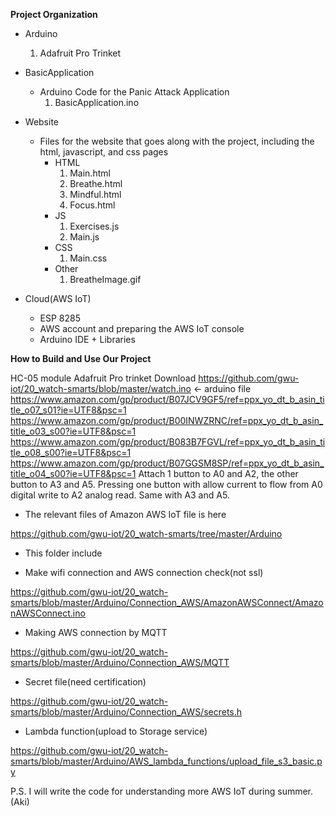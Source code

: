 **Project Organization**
* Arduino
  1. Adafruit Pro Trinket
* BasicApplication
  * Arduino Code for the Panic Attack Application
    1. BasicApplication.ino
* Website
  * Files for the website that goes along with the project, including the html, javascript, and css pages
    * HTML
      1. Main.html
      2. Breathe.html
      3. Mindful.html
      4. Focus.html
    * JS
      1. Exercises.js
      2. Main.js
    * CSS
      1.  Main.css
    * Other
      1. BreatheImage.gif

* Cloud(AWS IoT)
  * ESP 8285
  * AWS account and preparing the AWS IoT console
  * Arduino IDE + Libraries


**How to Build and Use Our Project**

HC-05 module
Adafruit Pro trinket
Download https://github.com/gwu-iot/20_watch-smarts/blob/master/watch.ino  <- arduino file
https://www.amazon.com/gp/product/B07JCV9GF5/ref=ppx_yo_dt_b_asin_title_o07_s01?ie=UTF8&psc=1
https://www.amazon.com/gp/product/B00INWZRNC/ref=ppx_yo_dt_b_asin_title_o03_s00?ie=UTF8&psc=1
https://www.amazon.com/gp/product/B083B7FGVL/ref=ppx_yo_dt_b_asin_title_o08_s00?ie=UTF8&psc=1
https://www.amazon.com/gp/product/B07GGSM8SP/ref=ppx_yo_dt_b_asin_title_o04_s00?ie=UTF8&psc=1
Attach 1 button to A0 and A2, the other button to A3 and A5. Pressing one button with allow current to flow from A0 digital write to A2 analog read. Same with A3 and A5.

* The relevant files of Amazon AWS IoT file is here

https://github.com/gwu-iot/20_watch-smarts/tree/master/Arduino

* This folder include
- Make wifi connection and AWS connection check(not ssl)

https://github.com/gwu-iot/20_watch-smarts/blob/master/Arduino/Connection_AWS/AmazonAWSConnect/AmazonAWSConnect.ino
- Making AWS connection by MQTT

https://github.com/gwu-iot/20_watch-smarts/blob/master/Arduino/Connection_AWS/MQTT
- Secret file(need certification)

https://github.com/gwu-iot/20_watch-smarts/blob/master/Arduino/Connection_AWS/secrets.h
- Lambda function(upload to Storage service)

https://github.com/gwu-iot/20_watch-smarts/blob/master/Arduino/AWS_lambda_functions/upload_file_s3_basic.py

P.S. I will write the code for understanding more AWS IoT during summer. (Aki)
